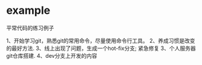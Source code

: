 # example
平常代码的练习例子

1、开始学习git，熟悉git的常用命令，尽量使用命令行工具。
2、养成习惯是改变的最好方法.
3、线上出现了问题，生成一个hot-fix分支; 紧急修复
3、个人服务器git仓库搭建.
4、dev分支上开发的内容